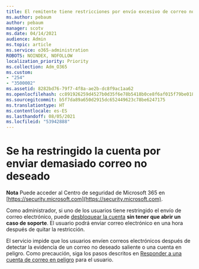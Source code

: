 ```yaml
---
title: El remitente tiene restricciones por envío excesivo de correo no deseado
ms.author: pebaum
author: pebaum
manager: scotv
ms.date: 04/14/2021
audience: Admin
ms.topic: article
ms.service: o365-administration
ROBOTS: NOINDEX, NOFOLLOW
localization_priority: Priority
ms.collection: Adm_O365
ms.custom:
- "254"
- "3500002"
ms.assetid: 8282bd76-79f7-4f8a-ae2b-dc8f9ac1aa62
ms.openlocfilehash: cc891926259d4527b0d35f6e78b5418b0ce8f6af015f79be01866ffe088704c7
ms.sourcegitcommit: b5f7da89a650d2915dc652449623c78be6247175
ms.translationtype: HT
ms.contentlocale: es-ES
ms.lasthandoff: 08/05/2021
ms.locfileid: "53942888"
---
```

# <a name="account-is-restricted-for-sending-too-much-spam"></a>Se ha restringido la cuenta por enviar demasiado correo no deseado

**Nota** Puede acceder al Centro de seguridad de Microsoft 365 en [https://security.microsoft.com](https://security.microsoft.com).

Como administrador, si uno de los usuarios tiene restringido el envío de correo electrónico, puede [desbloquear la cuenta](https://security.microsoft.com/?hash=/restrictedusers) **sin tener que abrir un caso de soporte**. El usuario podrá enviar correo electrónico en una hora después de quitar la restricción.

El servicio impide que los usuarios envíen correos electrónicos después de detectar la evidencia de un correo no deseado saliente o una cuenta en peligro. Como precaución, siga los pasos descritos en [Responder a una cuenta de correo en peligro](https://docs.microsoft.com/microsoft-365/security/office-365-security/responding-to-a-compromised-email-account) para el usuario.
